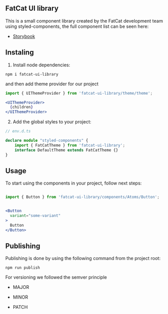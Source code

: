 ## FatCat UI library

This is a small component library created by the FatCat development team using styled-components, the full component list can be seen here:
- [Storybook](https://master--62becb0e755df7ca358ea2ad.chromatic.com/)

## Instaling

1. Install node dependencies:

```$xsl
npm i fatcat-ui-library 
```

and then add theme provider for our project

```jsx
import { UIThemeProvider } from 'fatcat-ui-library/theme/theme';

<UIThemeProvider>
  {children}
</UIThemeProvider>
```

2. Add the global styles to your project:

```ts
// env.d.ts

declare module "styled-components" {
	import { FatCatTheme } from 'fatcat-ui-library';
	interface DefaultTheme extends FatCatTheme {}
}
```

## Usage
To start using the components in your project, follow next steps:

```jsx

import { Button } from 'fatcat-ui-library/components/Atoms/Button';


<Button
  variant="some-variant"
>
  Button
</Button>
```
## Publishing

Publishing is done by using the following command from the project root:

```$xslt
npm run publish
```

For versioning we followed the semver principle

* MAJOR

* MINOR

* PATCH
